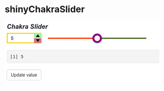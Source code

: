 # shinyChakraSlider

![](https://raw.githubusercontent.com/stla/shinyChakraSlider/master/inst/shinyChakraSlider.gif)
